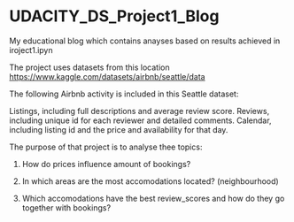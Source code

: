 # UDACITY_DS_Project1_Blog

My educational blog which contains anayses based on results achieved in iroject1.ipyn

The project uses datasets from this location https://www.kaggle.com/datasets/airbnb/seattle/data

The following Airbnb activity is included in this Seattle dataset:

Listings, including full descriptions and average review score.
Reviews, including unique id for each reviewer and detailed comments.
Calendar, including listing id and the price and availability for that day.

The purpose of that project is to analyse thee topics:

1. How do prices influence amount of bookings?

2. In which areas are the most accomodations located? (neighbourhood)

3. Which accomodations have the best review_scores and how do they go together with bookings?
